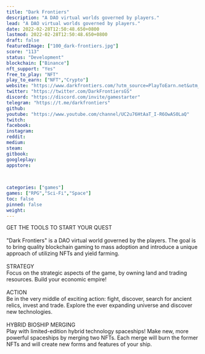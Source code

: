 ```yaml
---
title: "Dark Frontiers"
description: "A DAO virtual worlds governed by players."
lead: "A DAO virtual worlds governed by players."
date: 2022-02-28T12:50:48.650+0800
lastmod: 2022-02-28T12:50:48.650+0800
draft: false
featuredImage: ["100_dark-frontiers.jpg"]
score: "113"
status: "Development"
blockchain: ["Binance"]
nft_support: "Yes"
free_to_play: "NFT"
play_to_earn: ["NFT","Crypto"]
website: "https://www.darkfrontiers.com/?utm_source=PlayToEarn.net&utm_medium=organic&utm_campaign=gamepage"
twitter: "https://twitter.com/DarkFrontiersGS"
discord: "https://discord.com/invite/gamestarter"
telegram: "https://t.me/darkfrontiers"
github: 
youtube: "https://www.youtube.com/channel/UC2u76HtAaT_I-R6OwAS0LaQ"
twitch: 
facebook: 
instagram: 
reddit: 
medium: 
steam: 
gitbook: 
googleplay: 
appstore: 

  
    
categories: ["games"]
games: ["RPG","Sci-Fi","Space"]
toc: false
pinned: false
weight: 
---
```

GET THE TOOLS TO START YOUR QUEST<br> <br> "Dark Frontiers" is a DAO virtual world governed by the players. The goal is to bring quality blockchain gaming to mass adoption and introduce a unique approach of utilizing NFTs and yield farming.<br> <br> STRATEGY<br> Focus on the strategic aspects of the game, by owning land and trading resources. Build your economic empire!<br> <br> ACTION<br> Be in the very middle of exciting action: fight, discover, search for ancient relics, invest and trade. Explore the ever expanding universe and discover new technologies.<br> <br> HYBRID BIOSHIP MERGING<br> Play with limited-edition hybrid technology spaceships! Make new, more powerful spaceships by merging two NFTs. Each merge will burn the former NFTs and will create new forms and features of your ship.